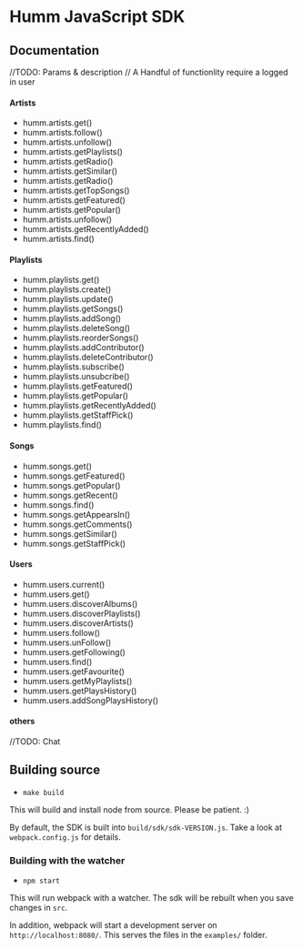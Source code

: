# Humm JavaScript SDK

## Documentation

//TODO: Params & description
// A Handful of functionlity require a logged in user

#### Artists

- humm.artists.get()
- humm.artists.follow()
- humm.artists.unfollow()
- humm.artists.getPlaylists()
- humm.artists.getRadio()
- humm.artists.getSimilar()
- humm.artists.getRadio()
- humm.artists.getTopSongs()
- humm.artists.getFeatured()
- humm.artists.getPopular()
- humm.artists.unfollow()
- humm.artists.getRecentlyAdded()
- humm.artists.find()

#### Playlists

- humm.playlists.get()
- humm.playlists.create()
- humm.playlists.update()
- humm.playlists.getSongs()
- humm.playlists.addSong()
- humm.playlists.deleteSong()
- humm.playlists.reorderSongs()
- humm.playlists.addContributor()
- humm.playlists.deleteContributor()
- humm.playlists.subscribe()
- humm.playlists.unsubcribe()
- humm.playlists.getFeatured()
- humm.playlists.getPopular()
- humm.playlists.getRecentlyAdded()
- humm.playlists.getStaffPick()
- humm.playlists.find()

#### Songs

- humm.songs.get()
- humm.songs.getFeatured()
- humm.songs.getPopular()
- humm.songs.getRecent()
- humm.songs.find()
- humm.songs.getAppearsIn()
- humm.songs.getComments()
- humm.songs.getSimilar()
- humm.songs.getStaffPick()

#### Users

- humm.users.current()
- humm.users.get()
- humm.users.discoverAlbums()
- humm.users.discoverPlaylists()
- humm.users.discoverArtists()
- humm.users.follow()
- humm.users.unFollow()
- humm.users.getFollowing()
- humm.users.find()
- humm.users.getFavourite()
- humm.users.getMyPlaylists()
- humm.users.getPlaysHistory()
- humm.users.addSongPlaysHistory()

#### others
//TODO: Chat



## Building source

- `make build`

This will build and install node from source. Please be patient. :)

By default, the SDK is built into `build/sdk/sdk-VERSION.js`. Take a look at `webpack.config.js` for details.

### Building with the watcher

- `npm start`

This will run webpack with a watcher. The sdk will be rebuilt when you save changes in `src`.

In addition, webpack will start a development server on `http://localhost:8080/`. This serves the files in the `examples/` folder.
